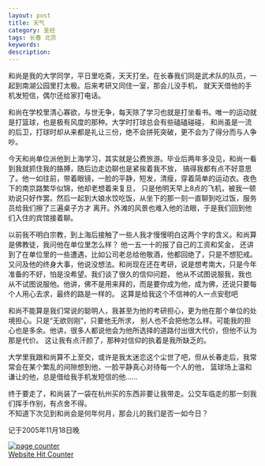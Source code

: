 ```yaml
---
layout: post
title: 天气
category: 圣经
tags: 长春 北京
keywords: 
description: 
---
```


和尚是我的大学同学，平日里吃斋，天天打坐。在长春我们同是武术队的队员，一起到南湖公园里打太极。后来考研又同住一室，那会儿没手机，
就天天借他的手机发短信，偶尔还给家打电话。

和尚在学校里清心寡欲，与世无争，每天除了学习也就是打坐看书。唯一的运动就是打篮球，也是极有风度的那种。大学时打球总会有些磕磕碰碰，
和尚虽是一流的后卫，打球时却从来都是礼让三份，绝不会拼死突破，更不会为了得分而与人争吵。

今天和尚单位派他到上海学习，其实就是公费旅游。毕业后两年多没见，和尚一看到我就抓住我的胳膊，随后边走边聊也是紧挨着我不放，
搞得我都有点不好意思了。他一如往前，带着眼镜，一脸的平静，短发，清瘦，穿着简单的运动衣。夜色下的南京路繁华似锦，他却老想着来复旦，
只是他明天早上8点的飞机，被我一顿劝说只好作罢。然后一起到大娘水饺吃饭，从坐下的那一刻一直聊到吃过饭，服务员给我们擦了三遍桌子方才
离开。外滩的风景也难入他的法眼，于是我们回到他们入住的宾馆接着聊。

以前我不明白宗教，到上海后接触了一些人我才慢慢明白这两个字的含义。和尚算是佛教徒，我问他在单位里怎么样？
他一五一十的报了自己的工资和奖金， 还讲到了在单位里的一些遭遇，比如公司老总给他敬酒，他都回绝了，只是不想犯戒。
又问及他的终身大事，他说没想法。和尚现在还在考研，说是想考南大，只是今年准备的不好，怕是没希望。我们谈了很久的信仰问题，
他从不试图说服我，我也从不试图说服他。他讲，佛不是用来拜的，而是要你成为他，成为佛，还说只要每个人用心去求，最终的路是一样的。
这算是给我这个不信神的人一点安慰吧

和尚不能算是我们常说的聪明人，我甚至为他的考研担心，更为他在那个单位的处境担心。只是“无欲则刚”，只要他无所求，
别人也不会把他怎么样。可能我的担心也是多余。他讲，很多人都说他会为他所选择的道路付出很大代价，但他不认为那是代价。
这让我有点汗颜了，那种对信仰的执着是我所缺乏的。

大学里我跟和尚算不上至交，或许是我太迷恋这个尘世了吧，但从长春走后，我常常会在某个繁乱的间隙想到他，一脸平静真心对待每一个人的他，
篮球场上温和谦让的他，总是借给我手机发短信的他......

终于要走了，和尚装了一袋在杭州买的东西非要让我带走。公交车临走的那一刻我们挥手作别，有点舍不得。  
不知道下次见到和尚会是何年何月，那会儿的我们是否一如今日？

记于2005年11月18日晚
<!--   JiaThis分享 -->
<!-- JiaThis Button BEGIN -->
<div class="jiathis_style_32x32">
    <a class="jiathis_button_qzone"></a>
    <a class="jiathis_button_tsina"></a>
    <a class="jiathis_button_tqq"></a>
    <a class="jiathis_button_weixin"></a>
    <a class="jiathis_button_renren"></a>
    <a href="http://www.jiathis.com/share?uid=2067147" class="jiathis jiathis_txt jtico jtico_jiathis" target="_blank"></a>
    <a class="jiathis_counter_style"></a>
</div>
<script type="text/javascript">
var jiathis_config = {data_track_clickback:'true'};
</script>
<script type="text/javascript" src="http://v3.jiathis.com/code/jia.js?uid=2067147" charset="utf-8"></script>
<!-- JiaThis Button END -->
<!-- UJian Button BEGIN -->
    <div class="ujian-hook"></div>
    <script type="text/javascript" src="http://v1.ujian.cc/code/ujian.js"></script>
<!-- UJian Button END -->
<!-- jiaThis分享 -->
<!-- EasyCounter -->
<a href="http://www.easycounter.com/">
<img src="http://www.easycounter.com/counter.php?anxingle"
border="0" alt="page counter"></a>
<br><a href="http://www.easycounter.com/">Website Hit Counter</a>
<!-- EasyCounter -->
